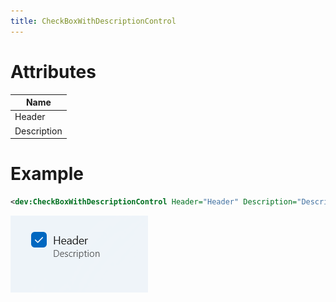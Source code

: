 ```yaml
---
title: CheckBoxWithDescriptionControl
---
```


# Attributes

| Name |
|-|
|Header|
|Description|

# Example

```xml
<dev:CheckBoxWithDescriptionControl Header="Header" Description="Description"/>
```

![DevWinUI](https://raw.githubusercontent.com/ghost1372/Resources/main/SettingsUI/Samples/CheckBoxWithDescriptionControl.png)
